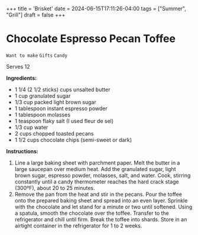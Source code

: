 +++
title = 'Brisket'
date = 2024-06-15T17:11:26-04:00
tags = ["Summer", "Grill"]
draft = false
+++
# Chocolate Espresso Pecan Toffee

`Want to make` `Gifts` `Candy`

Serves 12

**Ingredients:**

- 1 1/4 (2 1/2 sticks) cups unsalted butter
- 1 cup granulated sugar
- 1/3 cup packed light brown sugar
- 1 tablespoon instant espresso powder
- 1 tablespoon molasses
- 1 teaspoon flaky salt (I used fleur de sel)
- 1/3 cup water
- 2 cups chopped toasted pecans
- 1 1/2 cups chocolate chips (semi-sweet or dark)

**Instructions:**

1. Line a large baking sheet with parchment paper. Melt the butter in a large saucepan over medium heat. Add the granulated sugar, light brown sugar, espresso powder, molasses, salt, and water. Cook, stirring constantly until a candy thermometer reaches the hard crack stage (300ºF), about 20 to 25 minutes.
2. Remove the pan from the heat and stir in the pecans. Pour the toffee onto the prepared baking sheet and spread into an even layer. Sprinkle with the chocolate and let stand for a minute or two until softened. Using a spatula, smooth the chocolate over the toffee. Transfer to the refrigerator and chill until firm. Break the toffee into shards. Store in an airtight container in the refrigerator for 1 to 2 weeks.
